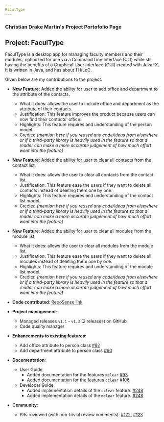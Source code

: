 ```yaml
---
FaculType
---
```


### Christian Drake Martin's Project Portofolio Page

## Project: FaculType

FaculType is a desktop app for managing faculty members and their modules, optimized for use via a Command Line Interface (CLI) while still having the benefits of a Graphical User Interface (GUI) created with JavaFX. It is written in Java, and has about 11 kLoC.

Given below are my contributions to the project.

* **New Feature**: Added the ability for user to add office and department to the attribute of the contacts.
  * What it does: allows the user to include office and department as the attribute of their contacts.
  * Justification: This feature improves the product because users can now find their contacts' office.
  * Highlights: This feature requires and understanding of the person model.
  * Credits: *{mention here if you reused any code/ideas from elsewhere or if a third-party library is heavily used in the feature so that a reader can make a more accurate judgement of how much effort went into the feature}*

* **New Feature**: Added the ability for user to clear all contacts from the contact list.
  * What it does: allows the user to clear all contacts from the contact list.
  * Justification: This feature ease the users if they want to delete all contacts instead of deleting them one by one.
  * Highlights: This feature requires and understanding of the contact list model.
  * Credits: *{mention here if you reused any code/ideas from elsewhere or if a third-party library is heavily used in the feature so that a reader can make a more accurate judgement of how much effort went into the feature}*

* **New Feature**: Added the ability for user to clear all modules from the module list.
  * What it does: allows the user to clear all modules from the module list.
  * Justification: This feature ease the users if they want to delete all modules instead of deleting them one by one.
  * Highlights: This feature requires and understanding of the module list model.
  * Credits: *{mention here if you reused any code/ideas from elsewhere or if a third-party library is heavily used in the feature so that a reader can make a more accurate judgement of how much effort went into the feature}*

* **Code contributed**: [RepoSense link](https://nus-cs2103-ay2021s1.github.io/tp-dashboard/#breakdown=true&search=drake25122000&sort=groupTitle&sortWithin=title&since=2020-08-14&timeframe=commit&mergegroup=&groupSelect=groupByRepos&checkedFileTypes=docs~functional-code~test-code~other&tabOpen=false)

* **Project management**:
  * Managed releases `v1.1` - `v1.3` (2 releases) on GitHub
  * Code quality manager

* **Enhancements to existing features**:
  * Add office attribute to person class [\#62](https://github.com/AY2021S1-CS2103-T14-1/tp/pull/62)
  * Add department attribute to person class [\#60](https://github.com/AY2021S1-CS2103-T14-1/tp/pull/60)

* **Documentation**:
  * User Guide:
    * Added documentation for the features `mclear` [\#93](https://github.com/AY2021S1-CS2103-T14-1/tp/pull/93)
    * Added documentation for the features `cclear` [\#106](https://github.com/AY2021S1-CS2103-T14-1/tp/pull/106)
  * Developer Guide:
    * Added implementation details of the `cclear` feature. [\#248](https://github.com/AY2021S1-CS2103-T14-1/tp/pull/248)
    * Added implementation details of the `mclear` feature. [\#248](https://github.com/AY2021S1-CS2103-T14-1/tp/pull/248)

* **Community**:
  * PRs reviewed (with non-trivial review comments): 
  [\#122](https://github.com/AY2021S1-CS2103-T14-1/tp/pull/122), 
  [\#123](https://github.com/AY2021S1-CS2103-T14-1/tp/pull/123)
